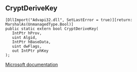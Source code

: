 ## CryptDeriveKey

```
[DllImport("Advapi32.dll", SetLastError = true)][return: MarshalAs(UnmanagedType.Bool)]
public static extern bool CryptDeriveKey(
   IntPtr hProv,
   uint Algid,
   IntPtr hBaseData,
   uint dwFlags,
   out IntPtr phKey
);
```

[Microsoft documentation](https://docs.microsoft.com/en-us/windows/win32/api/wincrypt/nf-wincrypt-cryptderivekey)
